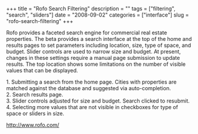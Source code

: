 +++
title = "Rofo Search Filtering"
description = ""
tags = ["filtering", "search", "sliders"]
date = "2008-09-02"
categories = ["interface"]
slug = "rofo-search-filtering"
+++


<p>Rofo provides a faceted search engine for commercial real estate properties. The beta provides a search interface at the top of the home and results pages to set parameters including location, size, type of space, and budget. Slider controls are used to narrow size and budget. At present, changes in these settings require a manual page submission to update results. The top location shows some limitations on the number of visible values that can be displayed.</p>
<div id="screens-full" class="clear"><div class="caption">1. Submitting a search from the home page. Cities with properties are matched against the database and suggested via auto-completion.</div><div class="fullimg clear"><a href="//media.konigi.com/interface/rofo-filtering-1.png" class="group" rel="group" title="1. Submitting a search from the home page. Cities with properties are matched against the database a..."><img src="//media.konigi.com/interface/rofo-filtering-1.png" alt="" class="img-responsive"></a></div></div><div id="screens-full" class="clear"><div class="caption">2. Search results page.</div><div class="fullimg clear"><a href="//media.konigi.com/interface/rofo-filtering-2.png" class="group" rel="group" title="2. Search results page."><img src="//media.konigi.com/interface/rofo-filtering-2.png" alt="" class="img-responsive"></a></div></div><div id="screens-full" class="clear"><div class="caption">3. Slider controls adjusted for size and budget. Search clicked to resubmit.</div><div class="fullimg clear"><a href="//media.konigi.com/interface/rofo-filtering-3.png" class="group" rel="group" title="3. Slider controls adjusted for size and budget. Search clicked to resubmit."><img src="//media.konigi.com/interface/rofo-filtering-3.png" alt="" class="img-responsive"></a></div></div><div id="screens-full" class="clear"><div class="caption">4. Selecting more values that are not visible in checkboxes for type of space or sliders in size.</div><div class="fullimg clear"><a href="//media.konigi.com/interface/rofo-filtering-4.png" class="group" rel="group" title="4. Selecting more values that are not visible in checkboxes for type of space or sliders in size."><img src="//media.konigi.com/interface/rofo-filtering-4.png" alt="" class="img-responsive"></a></div></div>        
<p><a href="http://www.rofo.com/">http://www.rofo.com/</a></p>

